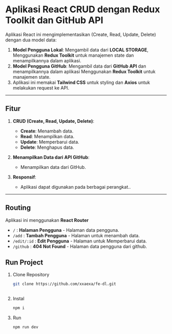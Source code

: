 # Aplikasi React CRUD dengan Redux Toolkit dan GitHub API

Aplikasi React ini mengimplementasikan (Create, Read, Update, Delete) dengan dua model data:

1. **Model Pengguna Lokal**: Mengambil data dari **LOCAL STORAGE**, Menggunakan **Redux Toolkit** untuk manajemen state dan menampilkannya dalam aplikasi.
2. **Model Pengguna GitHub**: Mengambil data dari **GitHub API** dan menampilkannya dalam aplikasi Menggunakan **Redux Toolkit** untuk manajemen state.
3. Aplikasi ini memakai **Tailwind CSS** untuk styling dan **Axios** untuk melakukan request ke API.

---

## **Fitur**

1. **CRUD (Create, Read, Update, Delete)**:

   - **Create**: Menambah data.
   - **Read**: Menampilkan data.
   - **Update**: Memperbarui data.
   - **Delete**: Menghapus data.

2. **Menampilkan Data dari API GitHub**:

   - Menampilkan data dari GitHub.

3. **Responsif**:
   - Aplikasi dapat digunakan pada berbagai perangkat..

---

## **Routing**

Aplikasi ini menggunakan **React Router**

- `/` : **Halaman Pengguna** - Halaman data pengguna.
- `/add` : **Tambah Pengguna** - Halaman untuk menambah data.
- `/edit/:id` : **Edit Pengguna** - Halaman untuk Memperbarui data.
- `/github` : **404 Not Found** - Halaman data pengguna dari github.

## Run Project

1. Clone Repository

   ```bash
   git clone https://github.com/xxaexa/fe-dl.git
 

   ```

2. Instal

   ```bash
   npm i

   ```

3. Run

   ```bash
   npm run dev
   ```
